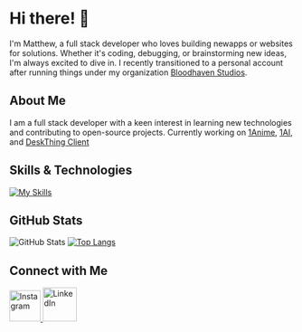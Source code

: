 <!---
matthewdotpy/matthewdotpy is a ✨ special ✨ repository because its `README.md` (this file) appears on your GitHub profile.
You can click the Preview link to take a look at your changes.
--->

# Hi there! 👋

I'm Matthew, a full stack developer who loves building  newapps or websites for solutions. Whether it's coding, debugging, or brainstorming new ideas, I'm always excited to dive in. I recently transitioned to a personal account after running things under my organization [Bloodhaven Studios](https://github.com/BloodhavenStudios).

## About Me

I am a full stack developer with a keen interest in learning new technologies and contributing to open-source projects. Currently working on [1Anime](https://1ani.me), [1AI](https://1ani.me), and [DeskThing Client](https://github.com/ItsRiprod/DeskThing-Client)


## Skills & Technologies

[![My Skills](https://skillicons.dev/icons?i=py,ts,react,html,js,css,tailwind,cloudflare,firebase,figma,django,docker,git,github,linux,flask,discord,nodejs,nextjs&perline=8)](https://skillicons.dev)

## GitHub Stats
![GitHub Stats](https://github-readme-stats.vercel.app/api?username=matthewdotpy&show_icons=true&theme=radical)
[![Top Langs](https://github-readme-stats.vercel.app/api/top-langs/?username=matthewdotpy&layout=compact&theme=dark)](https://github.com/anuraghazra/github-readme-stats)

## Connect with Me

<a href="https://www.instagram.com/tech_.matt/">
<img src="https://static.cdninstagram.com/rsrc.php/y4/r/QaBlI0OZiks.ico" alt="Instagram" width="55" height="55"/>
</a>

<a href="https://www.instagram.com/tech_.matt/">
<img src="https://static.licdn.com/aero-v1/sc/h/akt4ae504epesldzj74dzred8" alt="LinkedIn" width="60" height="60"/>
</a>
